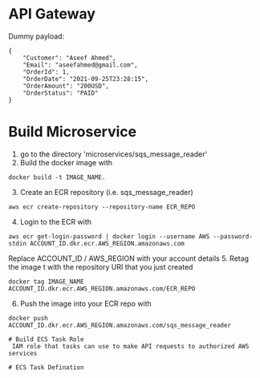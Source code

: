 # API Gateway

Dummy payload:

````
{
    "Customer": "Aseef Ahmed",
    "Email": "aseefahmed@gmail.com",
    "OrderId": 1,
    "OrderDate": "2021-09-25T23:28:15",
    "OrderAmount": "200USD",
    "OrderStatus": "PAID"
}
````

# Build Microservice
1. go to the directory 'microservices/sqs_message_reader'
2. Build the docker image with
````
docker build -t IMAGE_NAME.
````
3. Create an ECR repository (i.e. sqs_message_reader)
````
aws ecr create-repository --repository-name ECR_REPO
````
4. Login to the ECR with
````
aws ecr get-login-password | docker login --username AWS --password-stdin ACCOUNT_ID.dkr.ecr.AWS_REGION.amazonaws.com
````

Replace ACCOUNT_ID / AWS_REGION with your account details
5. Retag the image t with the repository URI that you just created
````
docker tag IMAGE_NAME ACCOUNT_ID.dkr.ecr.AWS_REGION.amazonaws.com/ECR_REPO
````
6. Push the image into your ECR repo with
````
docker push ACCOUNT_ID.dkr.ecr.AWS_REGION.amazonaws.com/sqs_message_reader

# Build ECS Task Role
 IAM role that tasks can use to make API requests to authorized AWS services
 
# ECS Task Defination

````
